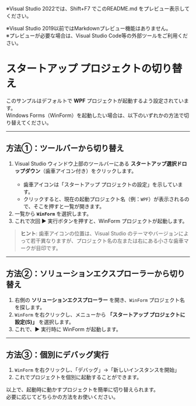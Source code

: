 ※Visual Studio 2022では、Shift+F7 でこのREADME.md をプレビュー表示してください。

※Visual Studio 2019以前ではMarkdownプレビュー機能はありません。  
※プレビューが必要な場合は、Visual Studio Code等の外部ツールをご利用ください。
<br>
# スタートアップ プロジェクトの切り替え

このサンプルはデフォルトで **WPF** プロジェクトが起動するよう設定されています。  
Windows Forms（WinForm）を起動したい場合は、以下のいずれかの方法で切り替えてください。

---

## 方法①：ツールバーから切り替え
1. Visual Studio ウィンドウ上部のツールバーにある **スタートアップ選択ドロップダウン**（歯車アイコン付き）をクリックします。  
   <br/>  
   - 歯車アイコンは「スタートアップ プロジェクトの設定」を示しています。  
   - クリックすると、現在の起動プロジェクト名（例：`WPF`）が表示されるので、そこを押すと一覧が開きます。  
2. 一覧から **`WinForm`** を選択します。  
3. これで次回 ▶ 実行ボタンを押すと、WinForm プロジェクトが起動します。

> **ヒント**: 歯車アイコンの位置は、Visual Studio のテーマやバージョンによって若干異なりますが、プロジェクト名の左または右にある小さな歯車マークが目印です。

---

## 方法②：ソリューションエクスプローラーから切り替え
1. 右側の **ソリューションエクスプローラー** を開き、`WinForm` プロジェクト名を探します。  
2. `WinForm` を右クリックし、メニューから **「スタートアップ プロジェクトに設定(S)」** を選択します。  
3. これで、▶ 実行時に WinForm が起動します。

---

## 方法③：個別にデバッグ実行
1. `WinForm` を右クリックし、「デバッグ」→「新しいインスタンスを開始」  
2. これでプロジェクトを個別に起動することができます。  
>

以上で、起動時に動かすプロジェクトを簡単に切り替えられます。  
必要に応じてどちらかの方法をお使いください。  